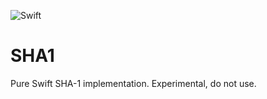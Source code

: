 ![Swift](https://github.com/nixberg/sha1-swift/workflows/Swift/badge.svg?event=push)

# SHA1

Pure Swift SHA-1 implementation. Experimental, do not use.
